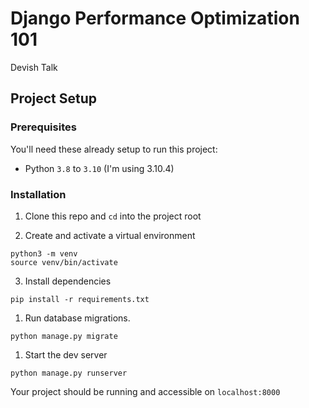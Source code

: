 # Django Performance Optimization 101

Devish Talk

## Project Setup

### Prerequisites

You'll need these already setup to run this project:

- Python `3.8` to `3.10` (I'm using 3.10.4)

### Installation

1. Clone this repo and `cd` into the project root

1. Create and activate a virtual environment

```
python3 -m venv
source venv/bin/activate
```

3. Install dependencies

```
pip install -r requirements.txt
```

1. Run database migrations.

```
python manage.py migrate
```

1. Start the dev server

```
python manage.py runserver
```

Your project should be running and accessible on `localhost:8000`
